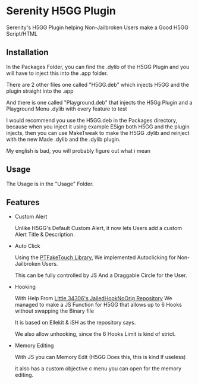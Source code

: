 # Serenity H5GG Plugin

Serenity's H5GG Plugin helping Non-Jailbroken Users make a Good H5GG Script/HTML

## Installation

In the Packages Folder, you can find the .dylib of the H5GG Plugin and you will have to inject this into the .app folder.

There are 2 other files one called "H5GG.deb" which injects H5GG and the plugin straight into the .app

And there is one called "Playground.deb" that injects the H5Gg Plugin and a Playground Menu .dylib with every feature to test

I would recommend you use the H5GG.deb in the Packages directory, because when you inject it using example ESign both H5GG and the plugin injects, then you can use MakeTweak to make the H5GG .dylib and reinject with the new Made .dylib and the .dylib plugin.

My english is bad, you will probably figure out what i mean

## Usage

The Usage is in the "Usage" Folder.

## Features

- Custom Alert
  
  Unlike H5GG's Default Custom Alert,    it now lets Users add a custom Alert
  Title & Description.

- Auto Click
  
  Using the [PTFakeTouch Library](https://github.com/Ret70/PTFakeTouch),
  We implemented Autoclicking for Non-   Jailbroken Users.

  This can be fully controlled by JS
  And a Draggable Circle for the User.

- Hooking

  With Help From [Little 34306's JailedHookNoOrig Repository](https://github.com/34306/JailedHookNoOrig) We managed to make a JS Function for H5GG that allows up to 6 Hooks without swapping the Binary file

  It is based on Ellekit & iSH as the
  repository says.

  We also allow unhooking, since the 6
  Hooks Limit is kind of strict.

- Memory Editing
 
    With JS you can Memory Edit (H5GG      Does this, this is kind lf useless)

   it also has a custom objective c    menu you can open for the memory      editing.
    
